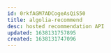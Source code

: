 ```yaml
---
id: 0rkfAGM7ADCogeAsQiS50
title: algolia-recommend
desc: hosted recommendation API
updated: 1638131757895
created: 1638131747096
---
```



